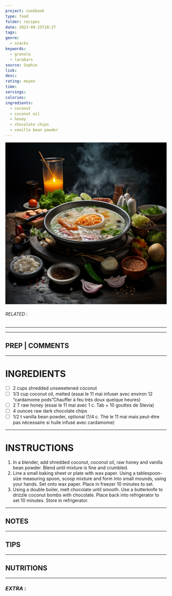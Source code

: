 ```yaml
---
project: cookbook
type: food
folder: recipes
date: 2023-09-25T18:27
tags: 
genre:
  - snacks
keywords:
  - granola
  - larabars
source: Sophie
link: 
desc: 
rating: moyen
time: 
servings: 
calories: 
ingredients:
  - coconut
  - coconut oil
  - honey
  - chocolate chips
  - vanilla bean powder
---
```


![IMAGE](_default.png)

###### *RELATED* : 
---


---
## PREP | COMMENTS



---
# INGREDIENTS

- [ ] 2 cups shredded unsweetened coconut 
- [ ] 1/3 cup coconut oil, melted (essai le 11 mai infuser avec environ 12 “cardamome pods”Chauffer à feu très doux quelque heures)
- [ ] 2 T raw honey (essai le 11 mai avec 1 c. Tab + 10 gouttes de Stevia)
- [ ] 4 ounces raw dark chocolate chips 
- [ ] 1/2 t vanilla bean powder, optional (1/4 c. Thé le 11 mai mais peut-être pas nécessaire si huile infusé avec cardamome)

---
# INSTRUCTIONS

1. In a blender, add shredded coconut, coconut oil, raw honey and vanilla bean powder. Blend until mixture is fine and crumbled. 
2. Line a small baking sheet or plate with wax paper. Using a tablespoon-size measuring spoon, scoop mixture and form into small mounds, using your hands. Set onto wax paper. Place in freezer 10 minutes to set.
3. Using a double boiler, melt chocolate until smooth. Use a butterknife to drizzle coconut bombs with chocolate. Place back into refrigerator to set 10 minutes. Store in refrigerator.

---
## NOTES



---
## TIPS



---
## NUTRITIONS



---
### *EXTRA* :



